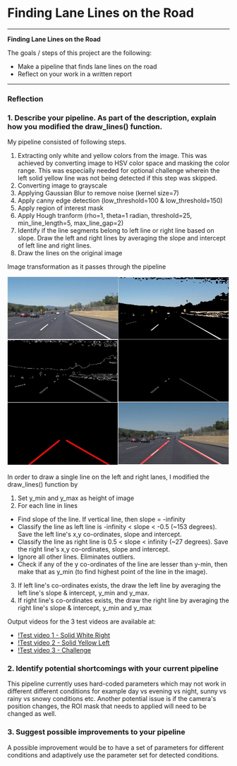 # **Finding Lane Lines on the Road** 

---

**Finding Lane Lines on the Road**

The goals / steps of this project are the following:
* Make a pipeline that finds lane lines on the road
* Reflect on your work in a written report


[//]: # (Image References)

[image1]: ./test_images_output/final_solidWhiteRight.jpg "Final Solid White Right"
[image2]: ./test_images_output/pipeline.jpg "Pipeline Solid White Curve"

---

### Reflection

### 1. Describe your pipeline. As part of the description, explain how you modified the draw_lines() function.

My pipeline consisted of following steps.
1. Extracting only white and yellow colors from the image. This was achieved by converting image to HSV color space and masking the color range. 
This was especially needed for optional challenge wherein the left solid yellow line was not being detected if this step was skipped.
2. Converting image to grayscale 
3. Applying Gaussian Blur to remove noise (kernel size=7)
4. Apply canny edge detection (low_threshold=100 & low_threshold=150)
5. Apply region of interest mask
6. Apply Hough tranform (rho=1, theta=1 radian, threshold=25, min_line_length=5, max_line_gap=2)
7. Identify if the line segments belong to left line or right line based on slope. Draw the left and right lines by averaging the slope and intercept of left line and right lines.
8. Draw the lines on the original image

Image transformation as it passes through the pipeline

![pipeline image][image2]

In order to draw a single line on the left and right lanes, I modified the draw_lines() function by 
1. Set y_min and y_max as height of image
2. For each line in lines
  * Find slope of the line. If vertical line, then slope = -infinity
  * Classify the line as left line is -infinity < slope < -0.5 (~153 degrees). Save the left line's x,y co-ordinates, slope and intercept.
  * Classify the line as right line is 0.5 < slope < infinity (~27 degrees). Save the right line's x,y co-ordinates, slope and intercept.
  * Ignore all other lines. Eliminates outliers. 
  * Check if any of the y co-ordinates of the line are lesser than y-min, then make that as y_min (to find highest point of the line in the image).
3. If left line's co-ordinates exists, the draw the left line by averaging the left line's slope & intercept, y_min and y_max.
4. If right line's co-ordinates exists, the draw the right line by averaging the right line's slope & intercept, y_min and y_max


Output videos for the 3 test videos are available at:
* [!Test video 1 - Solid White Right](https://github.com/murthy-varun/Self_Driving_Car_ND/blob/master/CarND-LaneLines-P1/test_videos_output/solidWhiteRight.mp4)
* [!Test video 2 - Solid Yellow Left](https://github.com/murthy-varun/Self_Driving_Car_ND/blob/master/CarND-LaneLines-P1/test_videos_output/solidYellowLeft.mp4)
* [!Test video 3 - Challenge](https://github.com/murthy-varun/Self_Driving_Car_ND/blob/master/CarND-LaneLines-P1/test_videos_output/challenge.mp4)

### 2. Identify potential shortcomings with your current pipeline
This pipeline currently uses hard-coded parameters which may not work in different different conditions for example day vs evening vs night, sunny vs rainy vs snowy conditions etc.
Another potential issue is if the camera's position changes, the ROI mask that needs to applied will need to be changed as well.


### 3. Suggest possible improvements to your pipeline

A possible improvement would be to have a set of parameters for different conditions and adaptively use the parameter set for detected conditions.
